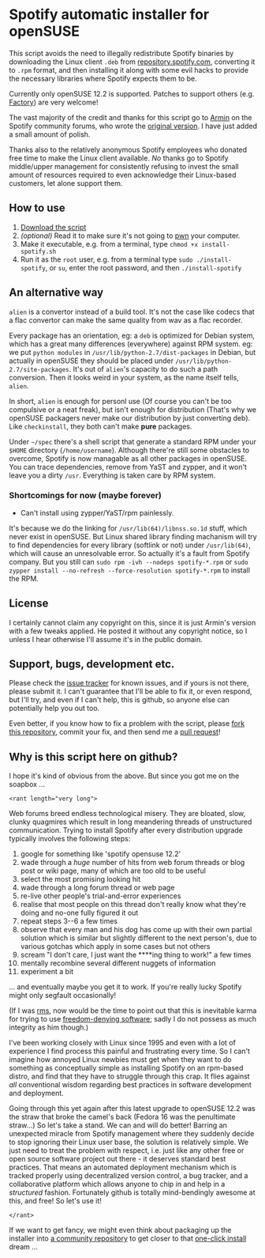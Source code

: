 # Spotify automatic installer for openSUSE

This script avoids the need to illegally redistribute Spotify binaries
by downloading the Linux client `.deb` from
[repository.spotify.com](http://repository.spotify.com/pool/non-free/s/spotify/),
converting it to `.rpm` format, and then installing it along with some
evil hacks to provide the necessary libraries where Spotify expects
them to be.

Currently only openSUSE 12.2 is supported.  Patches to support others
(e.g. [Factory](http://en.opensuse.org/Portal:Factory)) are very
welcome!

The vast majority of the credit and thanks for this script
go to [Armin](http://community.spotify.com/t5/user/viewprofilepage/user-id/190504) on the Spotify community forums, who wrote the
[original version](http://community.spotify.com/t5/Desktop-Linux/Segfault-on-opensuse-12-2/m-p/161048/highlight/true#M1331).
I have just added a small amount of polish.

Thanks also to the relatively anonymous Spotify employees who donated
free time to make the Linux client available.  *No* thanks go to
Spotify middle/upper management for consistently refusing to invest
the small amount of resources required to even acknowledge their
Linux-based customers, let alone support them.

## How to use

1. [Download the script](https://raw.github.com/aspiers/opensuse-spotify-installer/master/install-spotify.sh)
2. *(optional)* Read it to make sure it's not going to [pwn](http://en.wikipedia.org/wiki/Pwn) your computer.
3. Make it executable, e.g. from a terminal, type `chmod +x install-spotify.sh`
4. Run it as the `root` user, e.g. from a terminal type `sudo ./install-spotify`, or `su`, enter the root password, and then `./install-spotify`

## An alternative way

`alien` is a convertor instead of a build tool. It's not the case like codecs that a flac convertor can make the same quality from wav as a flac recorder.

Every package has an orientation, eg: a `deb` is optimized for Debian system, which has a great many differences (everywhere) against RPM system. eg: we put `python modules` in `/usr/lib/python-2.7/dist-packages` in Debian, but actually in openSUSE they should be placed under `/usr/lib/python-2.7/site-packages`. It's out of `alien`'s capacity to do such a path conversion. Then it looks weird in your system, as the name itself tells, `alien`.

In short, `alien` is enough for personl use (Of course you can't be too compulsive or a neat freak), but isn't enough for distribution (That's why we openSUSE packagers never make our distribution by just converting deb). Like `checkinstall`, they both can't make **pure** packages.

Under `~/spec` there's a shell script that generate a standard RPM under your `$HOME` directory (`/home/username`). Although there're still some obstacles to overcome, Spotify is now managable as all other packages in openSUSE. You can trace dependencies, remove from YaST and zypper, and it won't leave you a dirty `/usr`. Everything is taken care by RPM system. 

### Shortcomings for now (maybe forever)

* Can't install using zypper/YaST/rpm painlessly.

It's because we do the linking for `/usr/lib(64)/libnss.so.1d` stuff, which never exist in openSUSE. But Linux shared library finding machanism will try to find dependencies for every library (softlink or not) under `/usr/lib(64)`, which will cause an unresolvable error. So actually it's a fault from Spotify company. But you still can `sudo rpm -ivh --nodeps spotify-*.rpm` or `sudo zypper install --no-refresh --force-resolution spotify-*.rpm` to install the RPM. 

## License

I certainly cannot claim any copyright on this, since it is just
Armin's version with a few tweaks applied.  He posted it without any
copyright notice, so I unless I hear otherwise I'll assume it's in the
public domain.

## Support, bugs, development etc.

Please check the [issue tracker](https://github.com/aspiers/opensuse-spotify-installer/issues)
for known issues, and if yours is not there, please submit it.
I can't guarantee that I'll be able to fix it, or even respond,
but I'll try, and even if I can't help, this is github, so anyone else
can potentially help you out too.

Even better, if you know how to fix a problem with the script, please
[fork this repository](https://github.com/aspiers/opensuse-spotify-installer/fork_select), commit
your fix, and then send me a [pull request](https://help.github.com/articles/using-pull-requests)!

## Why is this script here on github?

I hope it's kind of obvious from the above.  But since you
got me on the soapbox ...

`<rant length="very long">`

Web forums breed endless technological misery.  They are bloated,
slow, clunky quagmires which result in long meandering threads of
unstructured communication.  Trying to install Spotify after every
distribution upgrade typically involves the following steps:

1. google for something like 'spotify opensuse 12.2'
2. wade through a *huge* number of hits from web forum threads or blog post or wiki page,
   many of which are too old to be useful
3. select the most promising looking hit
4. wade through a long forum thread or web page
5. re-live other people's trial-and-error experiences
6. realise that most people on this thread don't really know what they're doing
   and no-one fully figured it out
7. repeat steps 3--6 a few times
8. observe that every man and his dog has come up with their own
   partial solution which is similar but slightly different to the next
   person's, due to various gotchas which apply in some cases but not others
9. scream "I don't care, I just want the ****ing thing to work!" a few times
10. mentally recombine several different nuggets of information
11. experiment a bit

... and eventually maybe you get it to work.  If you're really lucky
Spotify might only segfault occasionally!

(If I was [rms](http://en.wikipedia.org/wiki/Richard_Stallman), now
would be the time to point out that this is inevitable karma for
trying to use [freedom-denying software](http://www.gnu.org/philosophy/);
sadly I do not possess as much integrity as him though.)

I've been working closely with Linux since 1995 and even with a lot of
experience I find process this painful and frustrating every time.  So
I can't imagine how annoyed Linux newbies must get when they want to
do something as conceptually simple as installing Spotify on an
rpm-based distro, and find that they have to struggle through this
crap.  It flies against *all* conventional wisdom regarding best
practices in software development and deployment.

Going through this yet again after this latest upgrade to openSUSE
12.2 was the straw that broke the camel's back (Fedora 16 was the
penultimate straw...)  So let's take a stand.  We can and will do
better!  Barring an unexpected miracle from Spotify management where
they suddenly decide to stop ignoring their Linux user base, the
solution is relatively simple.  We just need to treat the problem with
respect, i.e. just like any other free or open source software project
out there - it deserves standard best practices.  That means an
automated deployment mechanism which is tracked properly using
decentralized version control, a bug tracker, and a collaborative
platform which allows anyone to chip in and help in a *structured*
fashion.  Fortunately github is totally mind-bendingly awesome at
this, and free!  So let's use it!

`</rant>`

If we want to get fancy, we might even think about packaging up
the installer into [a community repository](http://opensuse-community.org/Repositories)
to get closer to that [one-click install](http://en.opensuse.org/openSUSE:One_Click_Install)
dream ...
